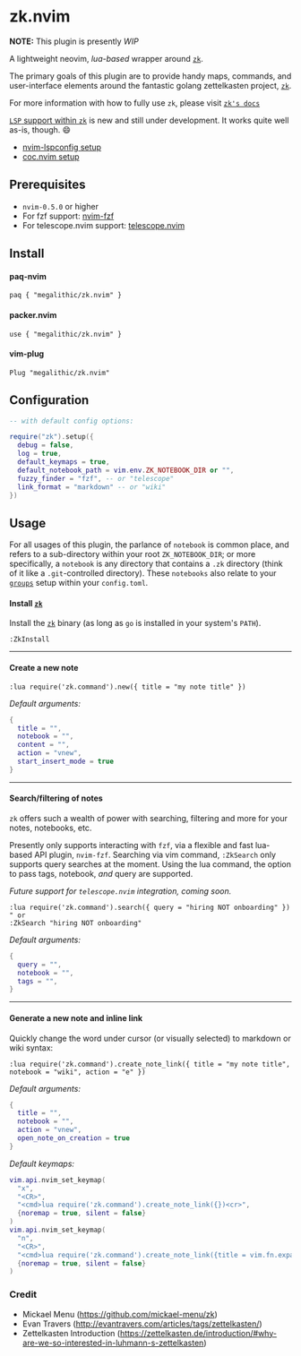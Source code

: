 # zk.nvim

**NOTE:** This plugin is presently _WIP_

A lightweight neovim, _lua-based_ wrapper around [`zk`](https://github.com/mickael-menu/zk).

The primary goals of this plugin are to provide handy maps, commands, and user-interface elements around the fantastic golang zettelkasten project, [`zk`](https://github.com/mickael-menu/zk).

For more information with how to fully use `zk`, please visit [`zk's docs`](https://github.com/mickael-menu/zk/tree/main/docs)

[`LSP` support within `zk`](https://github.com/mickael-menu/zk/pull/21) is new and still under development. It works quite well as-is, though. 😄
  * [nvim-lspconfig setup](https://github.com/mickael-menu/zk/pull/21#issuecomment-812773586)
  * [coc.nvim setup](https://github.com/mickael-menu/zk/pull/21#issue-608099016)


## Prerequisites

* `nvim-0.5.0` or higher
* For fzf support: [nvim-fzf](https://github.com/vijaymarupudi/nvim-fzf)
* For telescope.nvim support: [telescope.nvim](https://github.com/nvim-telescope/telescope.nvim)


## Install

#### paq-nvim

`paq { "megalithic/zk.nvim" }`

#### packer.nvim

`use { "megalithic/zk.nvim" }`

#### vim-plug

`Plug "megalithic/zk.nvim"`


## Configuration


```lua
-- with default config options:

require("zk").setup({
  debug = false,
  log = true,
  default_keymaps = true,
  default_notebook_path = vim.env.ZK_NOTEBOOK_DIR or "",
  fuzzy_finder = "fzf", -- or "telescope"
  link_format = "markdown" -- or "wiki"
})
```


## Usage

For all usages of this plugin, the parlance of `notebook` is common place, and refers to a sub-directory within your root `ZK_NOTEBOOK_DIR`; or more specifically, a `notebook` is any directory that contains a `.zk` directory (think of it like a `.git`-controlled directory). 
These `notebooks` also relate to your [`groups`](https://github.com/mickael-menu/zk/blob/main/docs/config-group.md) setup within your `config.toml`.

#### Install [`zk`](https://github.com/mickael-menu/zk)

Install the [`zk`](https://github.com/mickael-menu/zk) binary (as long as `go` is installed in your system's `PATH`).

```vim
:ZkInstall
```

---

#### Create a new note

```viml
:lua require('zk.command').new({ title = "my note title" })
```

_Default arguments:_

```lua
{
  title = "",
  notebook = "",
  content = "",
  action = "vnew",
  start_insert_mode = true
}
```

---

#### Search/filtering of notes

`zk` offers such a wealth of power with searching, filtering and more for your notes, notebooks, etc. 

Presently only supports interacting with `fzf`, via a flexible and fast lua-based API plugin, `nvim-fzf`. Searching via vim command, `:ZkSearch` only supports query searches at the moment. Using the lua command, the option to pass tags, notebook, _and_ query are supported.

_Future support for `telescope.nvim` integration, coming soon._

```vim
:lua require('zk.command').search({ query = "hiring NOT onboarding" })
" or
:ZkSearch "hiring NOT onboarding"
```

_Default arguments:_

```lua
{
  query = "",
  notebook = "",
  tags = "",
}
```

---

#### Generate a new note and inline link

Quickly change the word under cursor (or visually selected) to markdown or
wiki syntax:

```viml
:lua require('zk.command').create_note_link({ title = "my note title", notebook = "wiki", action = "e" })
```

_Default arguments:_

```lua
{
  title = "",
  notebook = "",
  action = "vnew",
  open_note_on_creation = true
}
```

_Default keymaps:_

```lua
vim.api.nvim_set_keymap(
  "x",
  "<CR>",
  "<cmd>lua require('zk.command').create_note_link({})<cr>",
  {noremap = true, silent = false}
)
vim.api.nvim_set_keymap(
  "n",
  "<CR>",
  "<cmd>lua require('zk.command').create_note_link({title = vim.fn.expand('<cword>')})<cr>",
  {noremap = true, silent = false}
)
```

### Credit

- Mickael Menu (https://github.com/mickael-menu/zk)
- Evan Travers (http://evantravers.com/articles/tags/zettelkasten/)
- Zettelkasten Introduction (https://zettelkasten.de/introduction/#why-are-we-so-interested-in-luhmann-s-zettelkasten)
